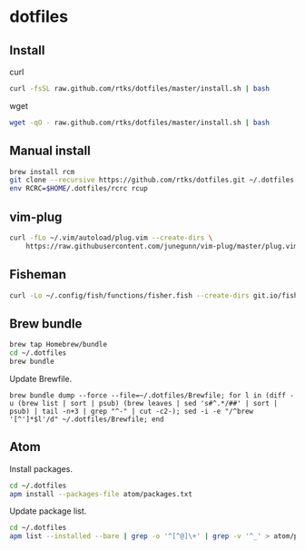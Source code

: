 # dotfiles

## Install

curl

```bash
curl -fsSL raw.github.com/rtks/dotfiles/master/install.sh | bash
```

wget

```bash
wget -qO - raw.github.com/rtks/dotfiles/master/install.sh | bash
```

## Manual install

```bash
brew install rcm
git clone --recursive https://github.com/rtks/dotfiles.git ~/.dotfiles
env RCRC=$HOME/.dotfiles/rcrc rcup
```
## vim-plug

```bash
curl -fLo ~/.vim/autoload/plug.vim --create-dirs \
    https://raw.githubusercontent.com/junegunn/vim-plug/master/plug.vim
```

## Fisheman

```bash
curl -Lo ~/.config/fish/functions/fisher.fish --create-dirs git.io/fisher
```

## Brew bundle

```bash
brew tap Homebrew/bundle
cd ~/.dotfiles
brew bundle
```
Update Brewfile.

```
brew bundle dump --force --file=~/.dotfiles/Brewfile; for l in (diff -u (brew list | sort | psub) (brew leaves | sed 's#^.*/##' | sort | psub) | tail -n+3 | grep "^-" | cut -c2-); sed -i -e "/^brew '[^']*$l'/d" ~/.dotfiles/Brewfile; end
```

## Atom

Install packages.

```bash
cd ~/.dotfiles
apm install --packages-file atom/packages.txt
```

Update package list.

```bash
cd ~/.dotfiles
apm list --installed --bare | grep -o '^[^@]\+' | grep -v '^_' > atom/packages.txt
```
